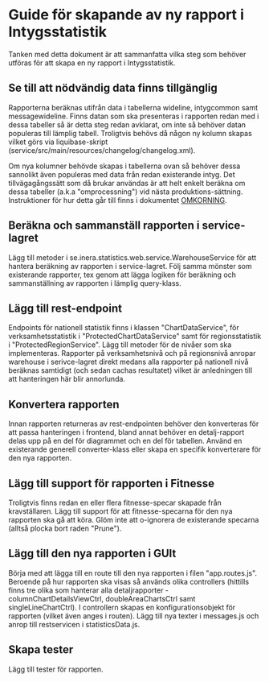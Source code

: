 # Guide för skapande av ny rapport i Intygsstatistik
Tanken med detta dokument är att sammanfatta vilka steg som behöver utföras för att skapa en ny 
rapport i Intygsstatistik.

## Se till att nödvändig data finns tillgänglig
Rapporterna beräknas utifrån data i tabellerna wideline, intygcommon samt messagewideline. Finns 
datan som ska presenteras i rapporten redan med i dessa tabeller så är detta steg redan 
avklarat, om inte så behöver datan populeras till lämplig tabell. Troligtvis behövs då någon ny
kolumn skapas vilket görs via liquibase-skript (service/src/main/resources/changelog/changelog.xml).

Om nya kolumner behövde skapas i tabellerna ovan så behöver dessa sannolikt även populeras med 
data från redan existerande intyg. Det tillvägagångssätt som då brukar användas är att helt enkelt
beräkna om dessa tabeller (a.k.a "omprocessning") vid nästa produktions-sättning. Instruktioner 
för hur detta går till finns i dokumentet [OMKORNING](OMKORNING.md).

## Beräkna och sammanställ rapporten i service-lagret
Lägg till metoder i se.inera.statistics.web.service.WarehouseService för att hantera beräkning av 
rapporten i service-lagret. Följ samma mönster som existerande rapporter, tex genom att lägga 
logiken för beräkning och sammanställning av rapporten i lämplig query-klass.

## Lägg till rest-endpoint
Endpoints för nationell statistik finns i klassen "ChartDataService", för 
verksamhetsstatistik i "ProtectedChartDataService" samt för regionsstatistik 
i "ProtectedRegionService". Lägg till metoder för de nivåer som ska implementeras. 
Rapporter på verksamhetsnivå och på regionsnivå anropar warehouse i serivce-lagret 
direkt medans alla rapporter på nationell nivå beräknas samtidigt (och sedan cachas 
resultatet) vilket är anledningen till att hanteringen här blir annorlunda.  

## Konvertera rapporten
Innan rapporten returneras av rest-endpointen behöver den konverteras för att passa 
hanteringen i frontend, bland annat behöver en detalj-rapport delas upp på en del 
för diagrammet och en del för tabellen. Använd en existerande generell converter-klass 
eller skapa en specifik konverterare för den nya rapporten.

## Lägg till support för rapporten i Fitnesse
Troligtvis finns redan en eller flera fitnesse-specar skapade från kravställaren. Lägg
till support för att fitnesse-specarna för den nya rapporten ska gå att köra. Glöm inte
att o-ignorera de existerande specarna (alltså plocka bort raden "Prune").

## Lägg till den nya rapporten i GUIt
Börja med att lägga till en route till den nya rapporten i filen "app.routes.js". Beroende på 
hur rapporten ska visas så används olika controllers (hittills finns tre olika som hanterar 
alla detaljrapporter - columnChartDetailsViewCtrl, doubleAreaChartsCtrl samt singleLineChartCtrl).
I controllern skapas en konfigurationsobjekt för rapporten (vilket även anges i routen).
Lägg till nya texter i messages.js och anrop till restservicen i statisticsData.js.

## Skapa tester
Lägg till tester för rapporten.
